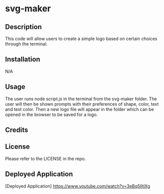 # svg-maker

## Description

This code will allow users to create a simple logo based on certain choices through the terminal.

## Installation

N/A

## Usage
The user runs node script.js in the terminal from the svg-maker folder. The user will then be shown prompts with their preferences of shape, color, text and text color. Then a new logo file will appear in the folder which can be opened in the browser to be saved for a logo.

## Credits

## License

Please refer to the LICENSE in the repo.

## Deployed Application
[Deployed Application] https://www.youtube.com/watch?v=3eBq5lltlXg
